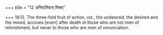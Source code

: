 +++
title = "12 अनिष्टमिष्टम् मिश्रम्"

+++
18.12. The three-fold fruit of action, viz., the undesired, the desired
and the mixed, accrues \[even\] after death ot those who are not men of
relinishment, but never to those who are men of renunciation.
